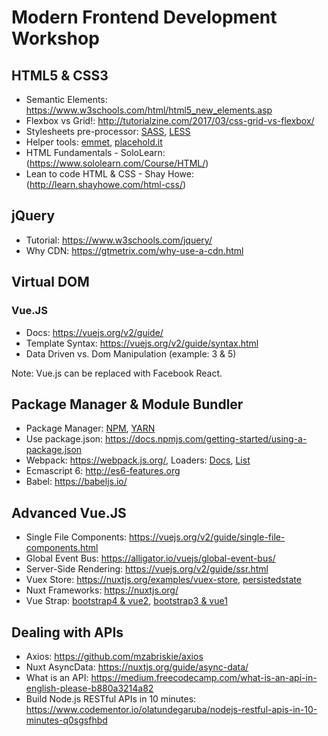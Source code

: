 # Modern Frontend Development Workshop

## HTML5 & CSS3
* Semantic Elements: https://www.w3schools.com/html/html5_new_elements.asp
* Flexbox vs Grid!: http://tutorialzine.com/2017/03/css-grid-vs-flexbox/
* Stylesheets pre-processor: [SASS](http://sass-lang.com/), [LESS](http://lesscss.org/)
* Helper tools: [emmet](https://emmet.io/), [placehold.it](http://placehold.it)
* HTML Fundamentals - SoloLearn: (https://www.sololearn.com/Course/HTML/)
* Lean to code HTML & CSS - Shay Howe: (http://learn.shayhowe.com/html-css/)

## jQuery
* Tutorial: https://www.w3schools.com/jquery/
* Why CDN: https://gtmetrix.com/why-use-a-cdn.html

## Virtual DOM

### Vue.JS
* Docs: https://vuejs.org/v2/guide/
* Template Syntax: https://vuejs.org/v2/guide/syntax.html
* Data Driven vs. Dom Manipulation (example: 3 & 5)

Note: Vue.js can be replaced with Facebook React.

## Package Manager & Module Bundler
* Package Manager: [NPM](https://www.npmjs.com/), [YARN](https://yarnpkg.com/en/)
* Use package.json: https://docs.npmjs.com/getting-started/using-a-package.json
* Webpack: https://webpack.js.org/, Loaders: [Docs](https://webpack.js.org/concepts/loaders/#example), [List](https://github.com/search?q=topic%3Awebpack-loader+org%3Awebpack-contrib&type=Repositories)
* Ecmascript 6: http://es6-features.org
* Babel: https://babeljs.io/

## Advanced Vue.JS
* Single File Components: https://vuejs.org/v2/guide/single-file-components.html
* Global Event Bus: https://alligator.io/vuejs/global-event-bus/
* Server-Side Rendering: https://vuejs.org/v2/guide/ssr.html
* Vuex Store: https://nuxtjs.org/examples/vuex-store, [persistedstate](https://github.com/robinvdvleuten/vuex-persistedstate)
* Nuxt Frameworks: https://nuxtjs.org/
* Vue Strap: [bootstrap4 & vue2](https://github.com/bootstrap-vue), [bootstrap3 & vue1](https://github.com/yuche/vue-strap)

## Dealing with APIs
* Axios: https://github.com/mzabriskie/axios
* Nuxt AsyncData: https://nuxtjs.org/guide/async-data/
* What is an API: https://medium.freecodecamp.com/what-is-an-api-in-english-please-b880a3214a82
* Build Node.js RESTful APIs in 10 minutes: https://www.codementor.io/olatundegaruba/nodejs-restful-apis-in-10-minutes-q0sgsfhbd
